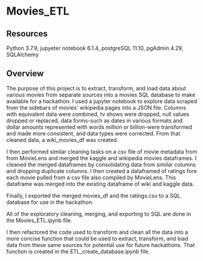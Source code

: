 # Movies_ETL

## Resources
Python 3.7.9, jupyeter notebook 6.1.4, postgreSQL 11.10, pgAdmin 4.29, SQLAlchemy

## Overview

The purpose of this project is to extract, transform, and load data about various movies from separate sources into a movies SQL database to make available for a hackathon.  I used a jupyter notebook to explore data scraped from the sidebars of movies' wikipedia pages into a JSON file.  Columns with equivalent data were combined, tv shows were dropped, null values dropped or replaced, data forms-such as dates in various formats and dollar amounts represented with words million or billion-were transformed and made more consistent, and data types were corrected.  From that cleaned data, a wiki_movies_df was created.

I then performed similar cleaning tasks on a csv file of movie metadata from from MovieLens and merged the kaggle and wikipedia movies dataframes.  I cleaned the merged dataframes by consolidating data from similar columns and dropping duplicate columns.  I then created a dataframed of ratings fore each movie pulled from a csv file also compiled by MovieLens.  This dataframe was merged into the existing dataframe of wiki and kaggle data.

Finally, I exported the merged movies_df and the ratings.csv to a SQL database for use in the hackathon.

All of the exploratory cleaning, merging, and exporting to SQL are done in the Movies_ETL.ipynb file.

I then refactored the code used to transform and clean all the data into a more concise function that could be used to extract, transform, and load data from these same sources for potential use for future hackathons.  That function is created in the ETL_create_database.ipynb file.